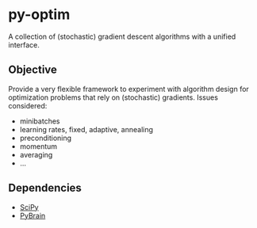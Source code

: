 py-optim
========

A collection of (stochastic) gradient descent algorithms with a unified interface.

Objective
---------
Provide a very flexible framework to experiment with algorithm design for optimization problems that rely on (stochastic) gradients. 
Issues considered:

* minibatches
* learning rates, fixed, adaptive, annealing
* preconditioning
* momentum
* averaging
* ...


Dependencies
------------
* [SciPy](http://www.scipy.org)
* [PyBrain](http://www.pybrain.org)
